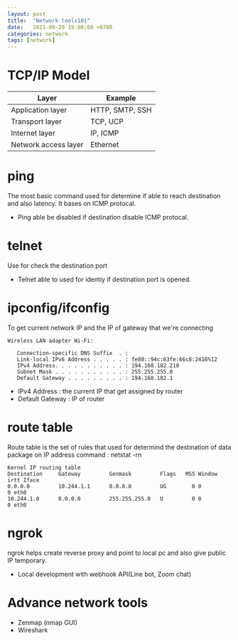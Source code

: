 ```yaml
---
layout: post
title:  "Network tools101"
date:   2021-09-20 19:00:00 +0700
categories: network
tags: [network]
---
```


# TCP/IP Model

|Layer|Example|
|-----|-------|
| Application layer | HTTP, SMTP, SSH |
| Transport layer | TCP, UCP |
| Internet layer | IP, ICMP |
| Network access layer | Ethernet |

# ping
The most basic command used for determine if able to reach destination and also latency. It bases on ICMP protocal.
- Ping able be disabled if destination disable ICMP protocal.

# telnet
Use for check the destination port
- Telnet able to used for identiy if destination port is opened.

# ipconfig/ifconfig
To get current network IP and the IP of gateway that we're connecting
```
Wireless LAN adapter Wi-Fi:

   Connection-specific DNS Suffix  . :
   Link-local IPv6 Address . . . . . : fe80::94c:63fe:66c8:2416%12
   IPv4 Address. . . . . . . . . . . : 194.168.182.210
   Subnet Mask . . . . . . . . . . . : 255.255.255.0
   Default Gateway . . . . . . . . . : 194.168.182.1
```
- IPv4 Address : the current IP that get assigned by router
- Default Gateway : IP of router

# route table
Route table is the set of rules that used for determind the destination of data package on IP address
command : netstat -rn
```
Kernel IP routing table
Destination     Gateway         Genmask         Flags   MSS Window  irtt Iface
0.0.0.0         10.244.1.1      0.0.0.0         UG        0 0          0 eth0
10.244.1.0      0.0.0.0         255.255.255.0   U         0 0          0 eth0
```

# ngrok
ngrok helps create reverse proxy and point to local pc and also give public IP temporary.
- Local development with webhook API(Line bot, Zoom chat)

# Advance network tools
- Zenmap (nmap GUI)
- Wireshark
